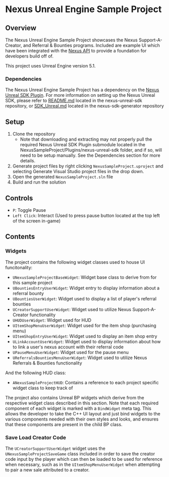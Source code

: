 # Nexus Unreal Engine Sample Project

## Overview
The Nexus Unreal Engine Sample Project showcases the Nexus Support-A-Creator, and Referral & Bounties programs. Included are example UI which have been integrated with the [Nexus API](https://docs.nexus.gg/reference/rest-api/api-reference) to provide a foundation for developers build off of. 

This project uses Unreal Engine version 5.1.

### Dependencies
The Nexus Unreal Engine Sample Project has a dependency on the [Nexus Unreal SDK Plugin](https://github.com/bluequest/nexus-unreal-sdk). For more information on setting up the Nexus Unreal SDK, please refer to [README.md](https://github.com/bluequest/nexus-unreal-sdk/blob/main/README.md) located in the nexus-unreal-sdk repository, or [SDK_Unreal.md](https://github.com/bluequest/nexus-sdk-generator/blob/docs-workshop/SDK_Unreal.md) located in the nexus-sdk-generator repository

## Setup
1) Clone the repository 
    * Note that downloading and extracting may not properly pull the required Nexus Unreal SDK Plugin submodule located in the NexusSampleProject/Plugins/nexus-unreal-sdk folder, and if so, will need to be setup manually. See the Dependencies section for more details.
2) Generate project files by right clicking ```NexusSampleProject.uproject``` and selecting Generate Visual Studio project files in the drop down.
3) Open the generated ```NexusSampleProject.sln``` file
4) Build and run the solution

## Controls
- ```P```: Toggle Pause
- ```Left Click```: Interact (Used to press pause button located at the top left of the screen in-game)

## Contents

### Widgets
The project contains the following widget classes used to house UI funcitonality:
- ```UNexusSampleProjectBaseWidget```: Widget base class to derive from for this sample project
- ```UBountiesEntryUserWidget```: Widget entry to display information about a referral bounty
- ```UBountiesUserWidget```: Widget used to display a list of player's referral bounties
- ```UCreatorSupportUserWidget```: Widget used to utilize Nexus Support-A-Creator functionality 
- ```UHUDUserWidget```: Widget used for HUD
- ```UItemShopMenuUserWidget```: Widget used for the item shop (purchasing menu)
- ```UItemShopEntryUserWidget```: Widget used to display an item shop entry
- ```ULinkAccountUserWidget```: Widget used to display information about how to link a user's nexus account with their referral code
- ```UPauseMenuUserWidget```: Widget used for the pause menu
- ```UReferralsBountiesMenuUserWidget```: Widget used to utilize Nexus Referrals & Bounties functionality

And the following HUD class: 
- ```ANexusSampleProjectHUD```: Contains a reference to each project specific widget class to keep track of

The project also contains Unreal BP widgets which derive from the respective widget class described in this section. Note that each required component of each widget is marked with a ```BindWidget``` meta tag. This allows the developer to take the C++ UI layout and just bind widgets to the various components needed with their own styles and looks, and ensures that these components are present in the child BP class. 

### Save Load Creator Code
The ```UCreatorSupportUserWidget``` widget uses the ```UNexusSampleProjectSaveGame``` class included in order to save the creator code input by the player which can then be loaded to be used for reference when necessary, such as in the ```UItemShopMenuUserWidget``` when attempting to pair a new sale attributed to a creator.
